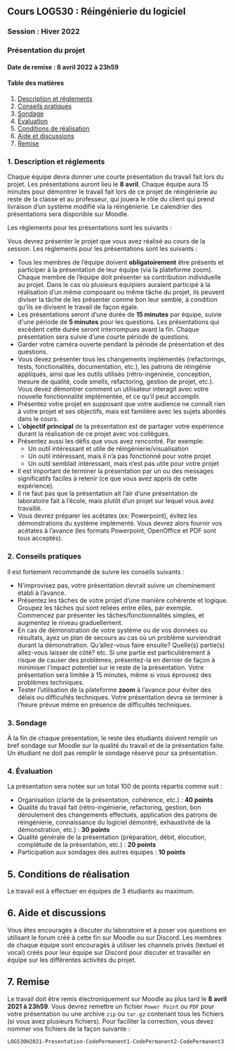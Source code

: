 ## Cours LOG530 : Réingénierie du logiciel
### Session : Hiver 2022
### Présentation du projet
#### Date de remise :  8 avril 2022 à 23h59

#### Table des matières
1. [Description et réglements](#description)
2. [Conseils pratiques](#conseils)
3. [Sondage](#sondage)
4. [Évaluation](#evaluation)
5. [Conditions de réalisation](#conditions)
6. [Aide et discussions](#discussion)
7. [Remise](#remise)


<a name="description"></a>
### 1. Description et réglements

Chaque équipe devra donner une courte présentation du travail fait lors du projet. Les présentations auront lieu le **8 avril**. Chaque équipe aura 15 minutes pour démontrer le travail fait lors de ce projet de réingénierie au reste de la classe et au professeur, qui jouera le rôle du client qui prend livraison d’un système modifié via la réingénierie. Le calendrier des présentations sera disponible sur Moodle.

Les règlements pour les présentations sont les suivants :



Vous devrez présenter le projet que vous avez réalisé au cours de la session. Les règlements pour les présentations sont les suivants :
- Tous les membres de l’équipe doivent **obligatoirement** être présents et participer à la présentation de leur équipe (via la plateforme zoom). Chaque membre de l’équipe doit présenter sa contribution individuelle au projet. Dans le cas où plusieurs équipiers auraient participé à la réalisation d’un même composant ou même tâche du projet, ils peuvent diviser la tâche de les présenter comme bon leur semble, à condition qu’ils se divisent le travail de façon égale.
- Les présentations seront d’une durée de **15 minutes** par équipe, suivie d'une période de **5 minutes** pour les questions. Les présentations qui excèdent cette durée seront interrompues avant la fin. Chaque présentation sera suivie d’une courte période de questions.
- Garder votre caméra ouverte pendant la période de présentation et des questions.
- Vous devez présenter tous les changements implémentés (refactorings, tests, fonctionalités, documentation, etc.), les patrons de réingénie appliqués, ainsi que les outils utilisés (rétro-ingénireie, conception, mesure de qualité, code smells, refactoring, gestion de projet, etc.). Vous devez démontrer comment un utilisateur interagit avec votre nouvelle fonctionnalité implémentée, et ce qu’il peut accomplir. 
- Présentez votre projet en supposant que votre audience ne connaît rien à votre projet et ses objectifs, mais est familière avec les sujets abordés dans le cours.
- L’**objectif principal** de la présentation est de partager votre expérience durant la réalisation de ce projet avec vos collègues.
- Présentez aussi les défis que vous avez rencontré. Par exemple:
	- Un outil intéressant et utile de réingénierie/visualisation
	- Un outil intéressant, mais il n’a pas fonctionné pour votre projet
	- Un outil semblait intéressant, mais n’est pas utile pour votre projet
- Il est important de terminer la présentation par un ou des messages significatifs faciles à retenir (ce que vous avez appris de cette expérience).
- Il ne faut pas que la présentation ait l’air d’une présentation de laboratoire fait à l’école, mais plutôt d’un projet sur lequel vous avez travaillé.
- Vous devrez préparer les acétates (ex: Powerpoint), évitez les démonstrations du système implémenté. Vous devrez alors fournir vos acétates à l’avance (les formats Powerpoint, OpenOffice et PDF sont tous acceptés).


<a name="conseils"></a>
### 2. Conseils pratiques
Il est fortement recommandé de suivre les conseils suivants :
- N’improvisez pas, votre présentation devrait suivre un cheminement établi à l’avance.
- Présentez les tâches de votre projet d’une manière cohérente et logique. Groupez les tâches qui sont reliées entre elles, par exemple. Commencez par présenter les tâches/fonctionnalités simples, et augmentez le niveau graduellement.
- En cas de démonstration de votre système ou de vos données ou résultats, ayez un plan de secours au cas où un problème surviendrait durant la démonstration. Qu’allez-vous faire ensuite? Quelle(s) partie(s) allez-vous laisser de côté? etc. Si une partie est particulièrement à risque de causer des problèmes, présentez-la en dernier de façon à minimiser l’impact potentiel sur le reste de la présentation. Votre présentation sera limitée à 15 minutes, même si vous éprouvez des problèmes techniques.
- Tester l’utilisation de la plateforme **zoom** à l’avance pour éviter des délais ou difficultés techniques. Votre présentation devra se terminer à l’heure prévue même en présence de difficultés techniques.

<a name="sondage"></a>
### 3. Sondage
À la fin de chaque présentation, le reste des étudiants doivent remplir un bref sondage sur Moodle sur la qualité du travail et de la présentation faite. Un étudiant ne doit pas remplir le sondage réservé pour sa présentation.

<a name="evaluation"></a>
### 4. Évaluation
La présentation sera notée sur un total 100 de points répartis comme suit :

- Organisation (clarté de la présentation, cohérence, etc.) : **40 points**
- Qualité du travail fait (rétro-ingénierie, refactoring, gestion, bon déroulement des changements effectués, application des patrons de réingénierie, connaissance du logiciel démontré, exhaustivité de la démonstration, etc.) : **30 points**
- Qualité générale de la présentation (préparation, débit, élocution, complétude de la présentation, etc.) : **20 points**
- Participation aux sondages des autres équipes : **10 points**


<a name="conditions"></a>
## 5. Conditions de réalisation
Le travail est à effectuer en équipes de 3 étudiants au maximum.

<a name="discussion"></a>
## 6. Aide et discussions
Vous êtes encouragés à discuter du laboratoire et à poser vos questions en utilisant le forum créé à cette fin sur Moodle ou sur Discord. Les membres de chaque équipe sont encouragés à utiliser les channels privés (textuel et vocal) créés pour leur équipe sur Discord pour discuter et travailler en équipe sur les différentes activités du projet.

<a name="remise"></a>
## 7. Remise
Le travail doit être remis électroniquement sur Moodle au plus tard le **8 avril 2021 à 23h59**. Vous devrez remettre un fichier ``Power Point`` ou ``PDF`` pour votre présentation ou une archive ``zip`` ou ``tar.gz`` contenant tous les fichiers (si vous avez plusieurs fichiers).
Pour faciliter la correction, vous devez nommer vos fichiers de la façon suivante :


``
LOG530H2021-Presentation-CodePermanent1-CodePermanent2-CodePermanent3
``

